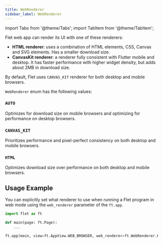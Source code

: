 ```yaml
---
title: WebRenderer
sidebar_label: WebRenderer
---
```


import Tabs from '@theme/Tabs';
import TabItem from '@theme/TabItem';

Flet web app can render its UI with one of these renderers:

- **HTML renderer**: uses a combination of HTML elements, CSS, Canvas and SVG elements. Has a smaller download size.
- **CanvasKit renderer**: a renderer fully consistent with Flutter mobile and desktop. It has faster performance with higher widget density, but adds about 2MB in download size.

By default, Flet uses `CANVAS_KIT` renderer for both desktop and mobile browsers.

`WebRenderer` enum has the following values:

### `AUTO`

Optimizes for download size on mobile browsers and optimizing for performance on desktop browsers.

### `CANVAS_KIT`

Prioritizes performance and pixel-perfect consistency on both desktop and mobile browsers.

### `HTML`

Optimizes download size over performance on both desktop and mobile browsers.

## Usage Example

You can explicitly set what renderer to use when running a Flet program in web mode using the `web_renderer` parameter of the `ft.app`.

```python
import flet as ft

def main(page: ft.Page):
    ...

ft.app(main, view=ft.AppView.WEB_BROWSER, web_renderer=ft.WebRenderer.HTML)
```
